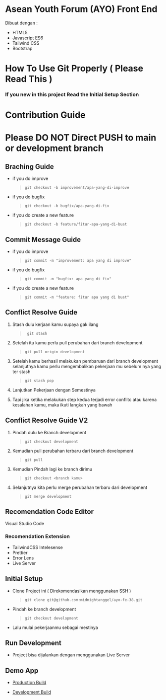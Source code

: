 # Asean Youth Forum (AYO) Front End

Dibuat dengan :

- HTML5
- Javascript ES6
- Tailwind CSS
- Bootstrap

# How To Use Git Properly ( Please Read This )

### If you new in this project Read the Initial Setup Section

# Contribution Guide

# Please DO NOT Direct PUSH to main or development branch

## Braching Guide

- if you do improve

  > `git checkout -b improvement/apa-yang-di-improve`

- if you do bugfix

  > `git checkout -b bugfix/apa-yang-di-fix`

- if you do create a new feature
  > `git checkout -b feature/fitur-apa-yang-di-buat`

## Commit Message Guide

- if you do improve

  > `git commit -m "improvement: apa yang di improve"`

- if you do bugfix

  > `git commit -m "bugfix: apa yang di fix"`

- if you do create a new feature
  > `git commit -m "feature: fitur apa yang di buat"`

## Conflict Resolve Guide

1. Stash dulu kerjaan kamu supaya gak ilang

   > ` git stash`

2. Setelah itu kamu perlu pull perubahan dari branch development

   > `git pull origin development`

3. Setelah kamu berhasil melakukan pembaruan dari branch development selanjutnya kamu perlu mengembalikan pekerjaan mu sebelum nya yang ter stash

   > `git stash pop`

4. Lanjutkan Pekerjaan dengan Semestinya

5. Tapi jika ketika melakukan step kedua terjadi error conflitc atau karena kesalahan kamu, maka ikuti langkah yang bawah

## Conflict Resolve Guide V2

1. Pindah dulu ke Branch development

   > `git checkout development`

2. Kemudian pull perubahan terbaru dari branch development

   > `git pull`

3. Kemudian Pindah lagi ke branch dirimu

   > `git checkout <branch kamu>`

4. Selanjutnya kita perlu merge perubahan terbaru dari development

   > `git merge development`

## Recomendation Code Editor

Visual Studio Code

### Recomendation Extension

- TailwindCSS Intelesense
- Prettier
- Error Lens
- Live Server

## Initial Setup

- Clone Project ini ( Direkomendasikan menggunakan SSH )

  > `git clone git@github.com:midnightanggel/ayo-fe-38.git`

- Pindah ke branch development

  > `git checkout development`

- Lalu mulai pekerjaanmu sebagai mestinya

## Run Development

- Project bisa dijalankan dengan menggunakan Live Server

## Demo App

- [Production Build](https://ayo-fe-38.vercel.app/)

- [Development Build](https://ayo-fe-38.netlify.app/)
